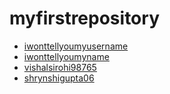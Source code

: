 # myfirstrepository
- [iwonttellyoumyusername](https://github.com/iwonttellyoumyusername)
- [iwonttellyoumyname](https://github.com/iwonttellyoumyname)
- [vishalsirohi98765](https://github.com/vishalsirohi98765)
- [shrynshigupta06](https://github.com/shrynshigupta06)
